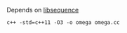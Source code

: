 Depends on [libsequence](https://github.com/molpopgen/libsequence)

```
c++ -std=c++11 -O3 -o omega omega.cc
```